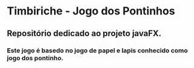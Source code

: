 # Timbiriche - Jogo dos Pontinhos

## Repositório dedicado ao projeto javaFX.
### Este jogo é basedo no jogo de papel e lapis conhecido como jogo dos pontinho.
